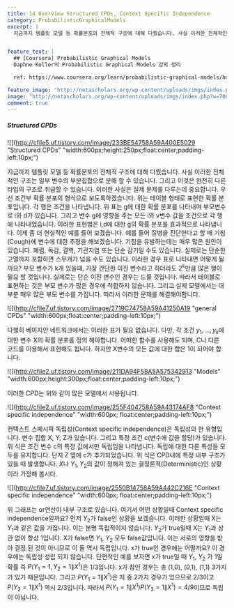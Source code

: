 ```yaml
---
title: 14 Overview Structured CPDs, Context Specific Independence
category: ProbabilisticGraphicalModels
excerpt: |
  지금까지 템플릿 모델 등 확률분포의 전체적 구조에 대해 다뤘습니다. 사실 이러한 전체적인 구조는 일부 변수의 부분집합으로 분해 할 수 있습니다.


feature_text: |
  ## [Coursera] Probabilistic Graphical Models
  Daphne Koller의 Probabilistic Graphical Models 강의 정리

  ref: https://www.coursera.org/learn/probabilistic-graphical-models/home

feature_image: "http://netascholars.org/wp-content/uploads/imgs/index.php?w=700&src=http://netascholars.org/wp-content/uploads/2013/04/9780262258357-1024x512.jpg"
image: "http://netascholars.org/wp-content/uploads/imgs/index.php?w=700&src=http://netascholars.org/wp-content/uploads/2013/04/9780262258357-1024x512.jpg"
comment: true
---
```



##### Structured CPDs

![](http://cfile5.uf.tistory.com/image/233BE54758A59A400E5029 "Structured CPDs" "width:600px;height:250px;float:center;padding-left:10px;")

지금까지 템플릿 모델 등 확률분포의 전체적 구조에 대해 다뤘습니다. 사실 이러한 전체적인 구조는 일부 변수의 부분집합으로 분해 할 수 있습니다. 그리고 이것은 완전히 다른 타입의 구조로 취급할 수 있습니다. 이러한 사실은 실제 문제를 다루는데 중요합니다. 우선 조건부 확률 분포의 형식으로 보도록하겠습니다. 위는 테이블 형태로 표현한 확률 분포입니다. 각 행은 조건을 나타냅니다. 위 표는 g에 대한 확률 분포를 나타내며 부모변수로 i와 d가 있습니다. 그리고 변수 g에 영향을 주는 모든 i와 v변수 값을 조건으로 각 행에 나타내었습니다. 이러한 표현법은 i,d에 대한 g의 확률 분포를 효과적으로 나타냅니다. 이제 좀 더 현실적인 예를 들어 보겠습니다. 예를 들어 질병을 진단한다고 할 때 기침(Cough)에 변수에 대한 추정을 해보겠습니다. 기침을 유발하는데는 매우 많은 원인이 있습니다. 폐렴, 독감, 결핵, 기관지염 또는 단순 감기일 수도 있습니다. 실제로는 단순한 고열까지 포함하면 스무개가 넘을 수도 있습니다. 이러한 경우 표로 나타내면 어떻게 될까요? 부모 변수가 k개 있을때, 가장 간단한 이진 변수라고 하더라도 $2^k$만큼 많은 행이 필요 할 것입니다. 실제로는 단순 이진 변수인 경우는 드물 것입니다. 따라서 테이블로 표현하는 것은 부모 변수가 많은 경우에 적합하지 않습니다. 그리고 실제 모델에서는 대부분 매우 많은 부모 변수를 가집니다. 따라서 이러한 문제를 해결해야합니다.     

![](http://cfile7.uf.tistory.com/image/2719C74758A59A41250A19 "general CPDs" "width:600px;float:center;padding-left:10px;")

다행히 베이지안 네트워크에서는 이러한 표가 필요 없습니다. 다만, 각 조건 $y_1, ..., y_k$에 대한 변수 X의 확률 분포를 정의 해야합니다. 어떠한 함수를 사용해도 되며, C나 다른 코드를 이용해서 표현해도 됩니다. 하지만 X변수의 모든 값에 대한 합은 1이 되어야 합니다.

![](http://cfile2.uf.tistory.com/image/211DA94F58A5A575342913 "Models" "width:600px;height:300px;float:center;padding-left:10px;")

이러한 CPD는 위와 같이 많은 모델에서 사용됩니다.

![](http://cfile2.uf.tistory.com/image/255F404758A59A43174AF8 "Context specific independence" "width:600px; float:center;padding-left:10px;")

컨텍스트 스페시픽 독립성(Context specific independence)은 독립성의 한 유형입니다. 변수 집합 X, Y, Z가 있습니다. 그리고 특정 조건 c(변수에 값을 할당)가 있습니다. 위 식은 조건 변수 c의 특정 값에서만 독립임을 나타냅니다. 독립에 대한 다른 특성들 모두를 유지합니다. 단지 Z 옆에 c가 추가되었습니다. 위 식은 CPD내에 특정 내부 구조가 있을 때 발생합니다. $X$나 $Y_1, Y_2$의 값이 정해져 있는 결정론적(Deterministic)인 상황이라 가정해 봅시다.

![](http://cfile7.uf.tistory.com/image/2550B14758A59A442C216E "Context specific independence" "width:600px; float:center;padding-left:10px;")

위 그래프는 or연산이 내부 구조로 있습니다. 여기서 어떤 상황일때 Context specific independence일까요? 먼저 $Y_2$가 false인 상황을 보겠습니다. 이러한 상황일때 X는 $Y_1$과 같은 값을 가집니다. 이는 분명 독립적이지 않습니다. $Y_2$가 true일때 X는 $Y_1$과 상관 없이 항상 1입니다. X가 false면 $Y_1$, $Y_2$ 모두 false값입니다. 이는 서로의 영향을 받아 결정 된 것이 아니므로 이 둘 역시 독립입니다. x가 true인 경우에는 어떨까요? 이 경우에는 독립성 성립 되지 않습니다. 단편적인 예를 보자면 x가 true일 때 $Y_1$, $Y_2$ 가 1일 확률 즉 $P(Y_1=1,Y_2=1\|X^1)$은 1/3입니다. x가 참인 경우는 총 (1,0), (0,1), (1,1) 3가지가 있기 때문입니다. 그리고 $P(Y_1=1\|X^1)$은 저 중 2가지 경우가 있으므로 2/3이고 $P(Y_2=1\|X^1)$ 역시 2/3입니다. 따라서 $P(Y_1=1\|X^1)P(Y_2=1\|X^1)=4/9$이므로 독립이 아닙니다.   
